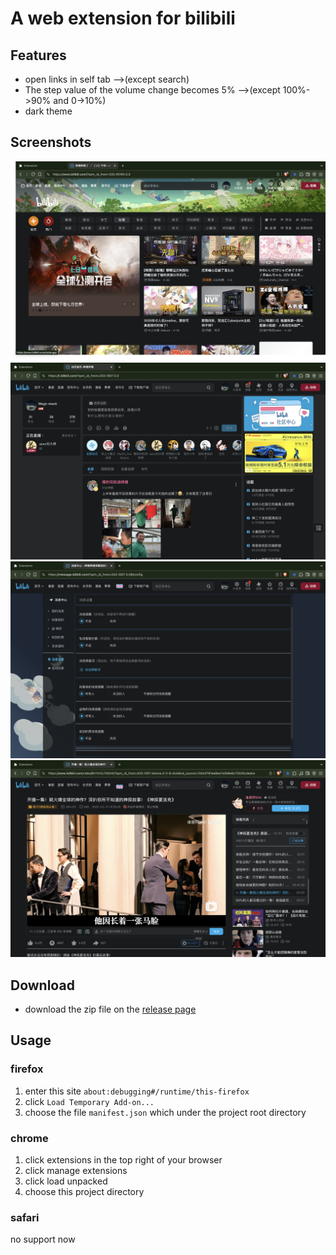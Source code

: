 # A web extension for bilibili

## Features

* open links in self tab -->(except search)
* The step value of the volume change becomes 5% -->(except 100%->90% and 0->10%)
* dark theme

## Screenshots

![front page](1.png "front page")
![video page](2.png "posts page")
![video page](3.png "message page")
![video page](4.png "video page")

## Download

* download the zip file on the [release page](https://github.com/Wegt-meoh/bili-web-extension/releases)

## Usage

### firefox

1. enter this site `about:debugging#/runtime/this-firefox`
1. click `Load Temporary Add-on...`
1. choose the file `manifest.json` which under the project root directory

### chrome

1. click extensions in the top right of your browser
1. click manage extensions
1. click load unpacked
1. choose this project directory

### safari

no support now
